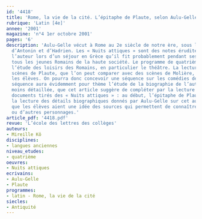 ```yaml
---
id: '4418'
title: 'Rome, la vie de la cité. L’épitaphe de Plaute, selon Aulu-Gelle'
rubrique: 'Latin [4e]'
annee: '2001'
magazine: 'n°4 1er octobre 2001'
pages: '6'
description: 'Aulu-Gelle vécut à Rome au 2e siècle de notre ère, sous les règnes
  d’Antonin et d’Hadrien. Les « Nuits attiques » sont des notes érudites prises par
  l’auteur lors d’un séjour en Grèce qu’il fit probablement pendant ses études, comme
  tous les jeunes Romains de la haute société. Le programme de quatrième comporte
  l’étude des loisirs des Romains, en particulier le théâtre. La lecture de quelques
  scènes de Plaute, que l’on peut comparer avec des scènes de Molière, intéresse généralement
  les élèves. On pourra donc concevoir une séquence sur les comédies de Plaute. Cette
  séquence aura évidemment pour thème l’étude de la biographie de l’auteur, plus ou
  moins détaillée, que cet article suggère de compléter par la lecture de deux courts
  documents tirés des « Nuits attiques » : au début, l’épitaphe de Plaute ; à la fin,
  la lecture des détails biographiques donnés par Aulu-Gelle sur cet auteur, afin
  que les élèves aient une idée des sources qui permettent de connaître des écrivains
  ou d’autres personnages.'
article_pdf: '4418.pdf'
revue: 'L’école des lettres des collèges'
auteurs:
- Mireille Kô
disciplines:
- langues anciennes
niveau_etudes:
- quatrième
oeuvres:
- Nuits attiques
ecrivains:
- Aulu-Gelle
- Plaute
programmes:
- latin - Rome, la vie de la cité
siecles:
- Antiquité
---
```

